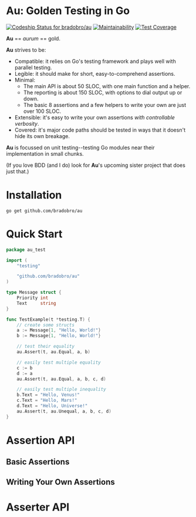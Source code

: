 # Au: Golden Testing in Go

[ ![Codeship Status for bradobro/au](https://app.codeship.com/projects/9544f7b0-3e90-0136-3d5d-32fde32a4b52/status?branch=master)](https://app.codeship.com/projects/290760) [![Maintainability](https://api.codeclimate.com/v1/badges/ff20026525c9ef26b98f/maintainability)](https://codeclimate.com/github/bradobro/au/maintainability) [![Test Coverage](https://api.codeclimate.com/v1/badges/ff20026525c9ef26b98f/test_coverage)](https://codeclimate.com/github/bradobro/au/test_coverage)

**Au** == *aurum* == gold.

**Au** strives to be:

- Compatible: it relies on Go's testing framework and plays well with parallel testing.
- Legible: it should make for short, easy-to-comprehend assertions.
- Minimal:
    - The main API is about 50 SLOC, with one main function and a helper.
    - The reporting is about 150 SLOC, with options to dial output up or down.
    - The basic 8 assertions and a few helpers to write your own are just over 100 SLOC.
- Extensible: it's easy to write your own assertions *with controllable verbosity*.
- Covered: it's major code paths should be tested in ways that it doesn't hide its own breakage.

**Au** is focussed on unit testing--testing Go modules near their implementation in small chunks.

(If you love BDD (and I do) look for **Au**'s upcoming sister project that does just that.)

# Installation

`go get github.com/bradobro/au`

# Quick Start

```Go
package au_test

import (
	"testing"

	"github.com/bradobro/au"
)

type Message struct {
	Priority int
	Text     string
}

func TestExample(t *testing.T) {
    // create some structs
	a := Message{1, "Hello, World!"}
	b := Message{1, "Hello, World!"}

	// test their equality
	au.Assert(t, au.Equal, a, b)

	// easily test multiple equality
	c := b
	d := a
	au.Assert(t, au.Equal, a, b, c, d)

	// easily test multiple inequality
	b.Text = "Hello, Venus!"
	c.Text = "Hello, Mars!"
	d.Text = "Hello, Universe!"
	au.Assert(t, au.Unequal, a, b, c, d)
}
```

# Assertion API

## Basic Assertions

## Writing Your Own Assertions

# Asserter API
